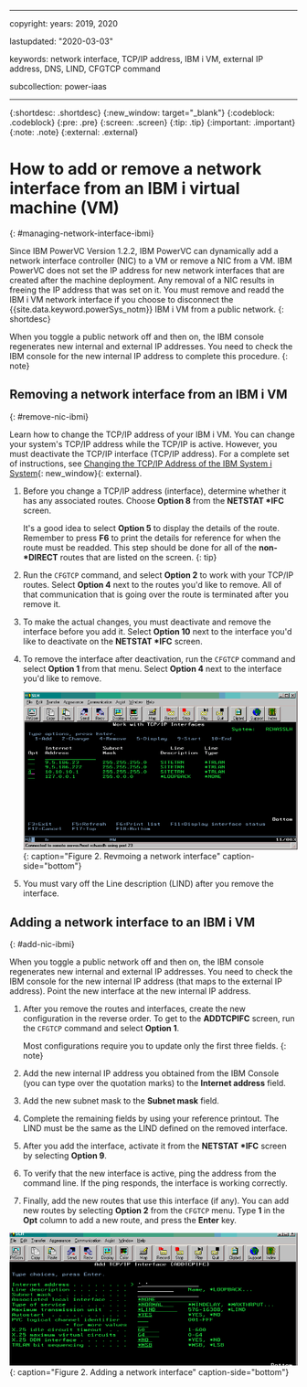 ﻿---

copyright:
  years: 2019, 2020

lastupdated: "2020-03-03"

keywords: network interface, TCP/IP address, IBM i VM, external IP address, DNS, LIND, CFGTCP command

subcollection: power-iaas

---

{:shortdesc: .shortdesc}
{:new_window: target="_blank"}
{:codeblock: .codeblock}
{:pre: .pre}
{:screen: .screen}
{:tip: .tip}
{:important: .important}
{:note: .note}
{:external: .external}

# How to add or remove a network interface from an IBM i virtual machine (VM)
{: #managing-network-interface-ibmi}

Since IBM PowerVC Version 1.2.2, IBM PowerVC can dynamically add a network interface controller (NIC) to a VM or remove a NIC from a VM. IBM PowerVC does not set the IP address for new network interfaces that are created after the machine deployment. Any removal of a NIC results in freeing the IP address that was set on it. You must remove and readd the IBM i VM network interface if you choose to disconnect the {{site.data.keyword.powerSys_notm}} IBM i VM from a public network.
{: shortdesc}

When you toggle a public network off and then on, the IBM console regenerates new internal and external IP addresses. You need to check the IBM console for the new internal IP address to complete this procedure.
{: note}

## Removing a network interface from an IBM i VM
{: #remove-nic-ibmi}

Learn how to change the TCP/IP address of your IBM i VM. You can change your system's TCP/IP address while the TCP/IP is active. However, you must deactivate the TCP/IP interface (TCP/IP address). For a complete set of instructions, see [Changing the TCP/IP Address of the IBM System i System](https://www.ibm.com/support/pages/changing-tcpip-address-ibm-system-i-system){: new_window}{: external}.

1. Before you change a TCP/IP address (interface), determine whether it has any associated routes. Choose **Option 8** from the **NETSTAT \*IFC** screen.

    It's a good idea to select **Option 5** to display the details of the route. Remember to press **F6** to print the details for reference for when the route must be readded. This step should be done for all of the **non-\*DIRECT** routes that are listed on the screen.
    {: tip}

2. Run the `CFGTCP` command, and select **Option 2** to work with your TCP/IP routes. Select **Option 4** next to the routes you'd like to remove. All of that communication that is going over the route is terminated after you remove it.

3. To make the actual changes, you must deactivate and remove the interface before you add it. Select **Option 10** next to the interface you'd like to deactivate on the **NETSTAT \*IFC** screen.

4. To remove the interface after deactivation, run the `CFGTCP` command and select **Option 1** from that
menu. Select **Option 4** next to the interface you'd like to remove.

    ![Removing a network interface](./images/terminal-ibmi-remove-nic.png "Removing a network interface"){: caption="Figure 2. Revmoing a network interface" caption-side="bottom"}

5. You must vary off the Line description (LIND) after you remove the interface.

## Adding a network interface to an IBM i VM
{: #add-nic-ibmi}

When you toggle a public network off and then on, the IBM console regenerates new internal and external IP addresses. You need to check the IBM console for the new internal IP address (that maps to the external IP address). Point the new interface at the new internal IP address.

1. After you remove the routes and interfaces, create the new configuration in the reverse order. To get to the **ADDTCPIFC** screen, run the `CFGTCP` command and select **Option 1**.

    Most configurations require you to update only the first three fields.
    {: note}

2. Add the new internal IP address you obtained from the IBM Console (you can type over the quotation marks) to the **Internet address** field.

3. Add the new subnet mask to the **Subnet mask** field.

4. Complete the remaining fields by using your reference printout. The LIND must be the same as the LIND defined on the removed interface.

5. After you add the interface, activate it from the **NETSTAT \*IFC** screen by selecting **Option 9**.

6. To verify that the new interface is active, ping the address from the command line. If the ping responds, the interface is working correctly.

7. Finally, add the new routes that use this interface (if any). You can add new routes by selecting **Option 2** from the `CFGTCP` menu. Type **1** in the **Opt** column to add a new route, and press the **Enter** key.

![Adding a network interface](./images/terminal-ibmi-add-nic.png "Adding a network interface"){: caption="Figure 2. Adding a network interface" caption-side="bottom"}
